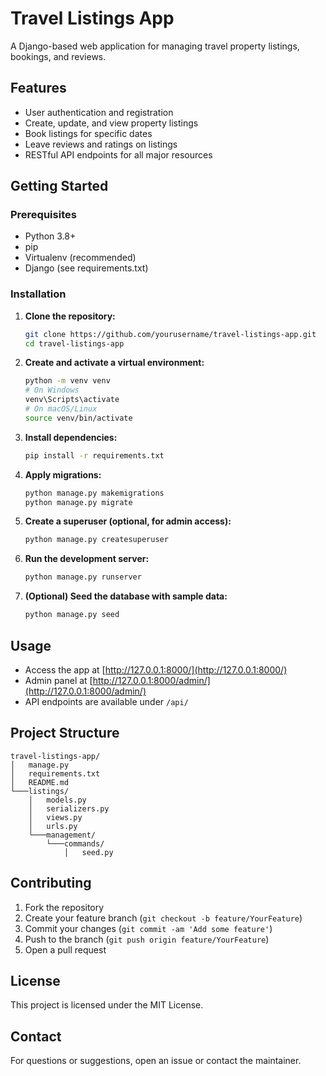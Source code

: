 # Travel Listings App

A Django-based web application for managing travel property listings, bookings, and reviews.

## Features

- User authentication and registration
- Create, update, and view property listings
- Book listings for specific dates
- Leave reviews and ratings on listings
- RESTful API endpoints for all major resources

## Getting Started

### Prerequisites

- Python 3.8+
- pip
- Virtualenv (recommended)
- Django (see requirements.txt)

### Installation

1. **Clone the repository:**
   ```sh
   git clone https://github.com/yourusername/travel-listings-app.git
   cd travel-listings-app
   ```

2. **Create and activate a virtual environment:**
   ```sh
   python -m venv venv
   # On Windows
   venv\Scripts\activate
   # On macOS/Linux
   source venv/bin/activate
   ```

3. **Install dependencies:**
   ```sh
   pip install -r requirements.txt
   ```

4. **Apply migrations:**
   ```sh
   python manage.py makemigrations
   python manage.py migrate
   ```

5. **Create a superuser (optional, for admin access):**
   ```sh
   python manage.py createsuperuser
   ```

6. **Run the development server:**
   ```sh
   python manage.py runserver
   ```

7. **(Optional) Seed the database with sample data:**
   ```sh
   python manage.py seed
   ```

## Usage

- Access the app at [http://127.0.0.1:8000/](http://127.0.0.1:8000/)
- Admin panel at [http://127.0.0.1:8000/admin/](http://127.0.0.1:8000/admin/)
- API endpoints are available under `/api/`

## Project Structure

```
travel-listings-app/
│   manage.py
│   requirements.txt
│   README.md
└───listings/
    │   models.py
    │   serializers.py
    │   views.py
    │   urls.py
    └───management/
        └───commands/
            │   seed.py
```

## Contributing

1. Fork the repository
2. Create your feature branch (`git checkout -b feature/YourFeature`)
3. Commit your changes (`git commit -am 'Add some feature'`)
4. Push to the branch (`git push origin feature/YourFeature`)
5. Open a pull request

## License

This project is licensed under the MIT License.

## Contact

For questions or suggestions, open an issue or contact the maintainer.